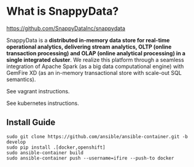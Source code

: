 # What is SnappyData?

https://github.com/SnappyDataInc/snappydata

SnappyData is a **distributed in-memory data store for real-time operational analytics, delivering stream analytics, OLTP (online transaction processing) and OLAP (online analytical processing) in a single integrated cluster**. We realize this platform through a seamless integration of Apache Spark (as a big data computational engine) with GemFire XD (as an in-memory transactional store with scale-out SQL semantics).

See vagrant instructions.

See kubernetes instructions.

## Install Guide

```
sudo git clone https://github.com/ansible/ansible-container.git -b develop
sudo pip install .[docker,openshift]
sudo ansible-container build
sudo ansible-container push --username=ifire --push-to docker
```
